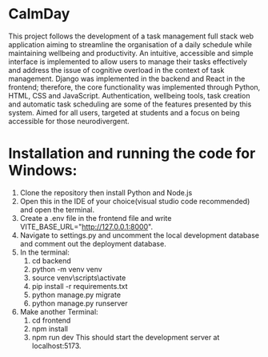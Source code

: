 # CalmDay

This project follows the development of a task management full stack web application aiming to streamline the organisation of a daily schedule while maintaining wellbeing and productivity. An intuitive, accessible and simple interface is implemented to allow users to manage their tasks effectively and address the issue of cognitive overload in the context of task management. Django was implemented in the backend and React in the frontend; therefore, the core functionality was implemented through Python, HTML, CSS and JavaScript. Authentication, wellbeing tools, task creation and automatic task scheduling are some of the features presented by this system. Aimed for all users, targeted at students and a focus on being accessible for those neurodivergent. 

# Installation and running the code for Windows:
1. Clone the repository then install Python and Node.js
2. Open this in the IDE of your choice(visual studio code recommended) and open the terminal.
3. Create a .env file in the frontend file and write VITE_BASE_URL="http://127.0.0.1:8000".
4. Navigate to settings.py and uncomment the local development database and comment out the deployment database.
5. In the terminal:
    1. cd backend
    2. python -m venv venv
    3. source venv\scripts\activate
    4. pip install -r requirements.txt
    5. python manage.py migrate
    6. python manage.py runserver
6. Make another Terminal:
    1. cd frontend
    2. npm install
    3. npm run dev
This should start the development server at localhost:5173.
